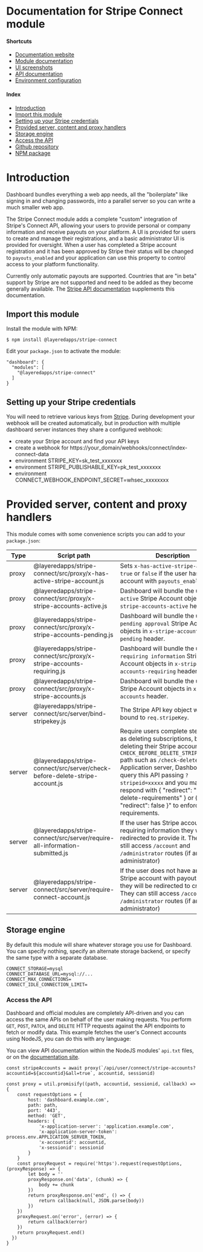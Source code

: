 # Documentation for Stripe Connect module

#### Shortcuts

- [Documentation website](https://layeredapps.github.io)
- [Module documentation](https://layeredapps.github.io/stripe-connect-module)
- [UI screenshots](https://layeredapps.github.io/stripe-connect-ui)
- [API documentation](https://layeredapps.github.io/stripe-connect-api)
- [Environment configuration](https://layeredapps.github.io/stripe-connect-configuration)

#### Index

- [Introduction](#introduction)
- [Import this module](#import-this-module)
- [Setting up your Stripe credentials](#setting-up-your-stripe-credentials)
- [Provided server, content and proxy handlers](#provided-server-content-and-proxy-handlers)
- [Storage engine](#storage-engine)
- [Access the API](#access-the-api)
- [Github repository](https://github.com/layeredapps/stripe-connect)
- [NPM package](https://npmjs.org/layeredapps/stripe-connect)

# Introduction

Dashboard bundles everything a web app needs, all the "boilerplate" like signing in and changing passwords, into a parallel server so you can write a much smaller web app.

The Stripe Connect module adds a complete "custom" integration of Stripe's Connect API, allowing your users to provide personal or company information and receive payouts on your platform.  A UI is provided for users to create and manage their registrations, and a basic administrator UI is provided for oversight.  When a user has completed a Stripe account registration and it has been approved by Stripe their status will be changed to `payouts_enabled` and your application can use this property to control access to your platform functionality.

Currently only automatic payouts are supported.  Countries that are "in beta" support by Stripe are not supported and need to be added as they become generally available.  The [Stripe API documentation](https://stripe.com/docs/api) supplements this documentation.

## Import this module

Install the module with NPM:

    $ npm install @layeredapps/stripe-connect

Edit your `package.json` to activate the module:

    "dashboard": {
      "modules": [
        "@layeredapps/stripe-connect"
      ]
    }

## Setting up your Stripe credentials

You will need to retrieve various keys from [Stripe](https://stripe.com).  During development your webhook will be created automatically, but in production with multiple dashboard server instances they share a configured webhook:

- create your Stripe account and find your API keys
- create a webhook for https://your_domain/webhooks/connect/index-connect-data 
- environment STRIPE_KEY=sk_test_xxxxxxx
- environment STRIPE_PUBLISHABLE_KEY=pk_test_xxxxxxx
- environment CONNECT_WEBHOOK_ENDPOINT_SECRET=whsec_xxxxxxxx

# Provided server, content and proxy handlers

This module comes with some convenience scripts you can add to your `package.json`:

| Type     | Script path                                                                    | Description                                                                                                                                                                                                                                                                                                                                                                                      |
|----------|--------------------------------------------------------------------------------|--------------------------------------------------------------------------------------------------------------------------------------------------------------------------------------------------------------------------------------------------------------------------------------------------------------------------------------------------------------------------------------------------|
| proxy    | @layeredapps/stripe-connect/src/proxy/x-has-active-stripe-account.js           | Sets `x-has-active-stripe-account` to `true` or `false` if the user has a Stripe account with `payouts_enabled`.                                                                                                                                                                                                                                                                                 |
| proxy    | @layeredapps/stripe-connect/src/proxy/x-stripe-accounts-active.js              | Dashboard will bundle the user's `active` Stripe Account objects in `x-stripe-accounts-active` header.                                                                                                                                                                                                                                                                                           |
| proxy    | @layeredapps/stripe-connect/src/proxy/x-stripe-accounts-pending.js             | Dashboard will bundle the user's `pending approval` Stripe Account objects in `x-stripe-accounts-pending` header.                                                                                                                                                                                                                                                                                |
| proxy    | @layeredapps/stripe-connect/src/proxy/x-stripe-accounts-requiring.js           | Dashboard will bundle the user's `requiring information` Stripe Account objects in `x-stripe-accounts-requiring` header.                                                                                                                                                                                                                                                                         |
| proxy    | @layeredapps/stripe-connect/src/proxy/x-stripe-accounts.js                     | Dashboard will bundle the user's Stripe Account objects in `x-stripe-accounts` header.                                                                                                                                                                                                                                                                                                           |
| server   | @layeredapps/stripe-connect/src/server/bind-stripekey.js                       | The Stripe API key object will be bound to `req.stripeKey`.                                                                                                                                                                                                                                                                                                                                      |                                                                                                                                                                                                                                                                                                                                    |
| server   | @layeredapps/stripe-connect/src/server/check-before-delete-stripe-account.js   | Require users complete steps, such as deleting subscriptions, before deleting their Stripe account.  Set a `CHECK_BEFORE_DELETE_STRIPE_ACCOUNT` path such as `/check-delete` on your Application server, Dashboard will query this API passing `?stripeid=xxxxx` and you may respond with { "redirect": "/your-delete-requirements" } or { "redirect": false }" to enforce the requirements.     |
| server   | @layeredapps/stripe-connect/src/server/require-all-information-submitted.js    | If the user has Stripe account(s) requiring information they will be redirected to provide it.  They can still access `/account` and `/administrator` routes (if an administrator)                                                                                                                                                                                                               |
| server   | @layeredapps/stripe-connect/src/server/require-connect-account.js              | If the user does not have an `active` Stripe account with payouts enabled they will be redirected to create one.  They can still access `/account` and `/administrator` routes (if an administrator)                                                                                                                                                                                             |

## Storage engine

By default this module will share whatever storage you use for Dashboard.  You can specify nothing, specify an alternate storage backend, or specify the same type with a separate database.

    CONNECT_STORAGE=mysql
    CONNECT_DATABASE_URL=mysql://...
    CONNECT_MAX_CONNECTIONS=
    CONNECT_IDLE_CONNECTION_LIMIT= 

### Access the API

Dashboard and official modules are completely API-driven and you can access the same APIs on behalf of the user making requests.  You perform `GET`, `POST`, `PATCH`, and `DELETE` HTTP requests against the API endpoints to fetch or modify data.  This example fetches the user's Connect accounts using NodeJS, you can do this with any language:

You can view API documentation within the NodeJS modules' `api.txt` files, or on the [documentation site](https://layeredapps.github.io/stripe-connect-api).

    const stripeAccounts = await proxy(`/api/user/connect/stripe-accounts?accountid=${accountid}&all=true`, accountid, sessionid)

    const proxy = util.promisify((path, accountid, sessionid, callback) => {
        const requestOptions = {
            host: 'dashboard.example.com',
            path: path,
            port: '443',
            method: 'GET',
            headers: {
                'x-application-server': 'application.example.com',
                'x-application-server-token': process.env.APPLICATION_SERVER_TOKEN,
                'x-accountid': accountid,
                'x-sessionid': sessionid
            }
        }
        const proxyRequest = require('https').request(requestOptions, (proxyResponse) => {
            let body = ''
            proxyResponse.on('data', (chunk) => {
                body += chunk
            })
            return proxyResponse.on('end', () => {
                return callback(null, JSON.parse(body))
            })
        })
        proxyRequest.on('error', (error) => {
            return callback(error)
        })
        return proxyRequest.end()
      })
    }
